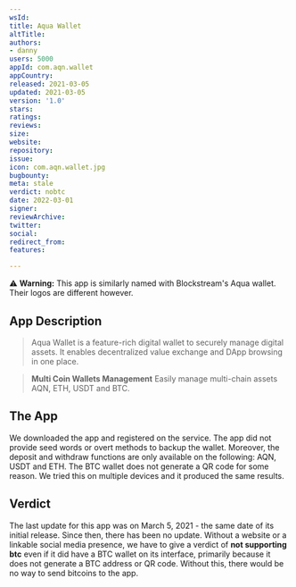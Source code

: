 ```yaml
---
wsId: 
title: Aqua Wallet
altTitle: 
authors:
- danny
users: 5000
appId: com.aqn.wallet
appCountry: 
released: 2021-03-05
updated: 2021-03-05
version: '1.0'
stars: 
ratings: 
reviews: 
size: 
website: 
repository: 
issue: 
icon: com.aqn.wallet.jpg
bugbounty: 
meta: stale
verdict: nobtc
date: 2022-03-01
signer: 
reviewArchive: 
twitter: 
social: 
redirect_from: 
features: 

---
```


⚠️ **Warning:** This app is similarly named with Blockstream's Aqua wallet. Their logos are different however.

## App Description

> Aqua Wallet is a feature-rich digital wallet to securely manage digital assets. It enables decentralized value exchange and DApp browsing in one place.

> **Multi Coin Wallets Management**
> Easily manage multi-chain assets AQN, ETH, USDT and BTC.

## The App

We downloaded the app and registered on the service. The app did not provide seed words or overt methods to backup the wallet. Moreover, the deposit and withdraw functions are only available on the following: AQN, USDT and ETH. The BTC wallet does not generate a QR code for some reason. We tried this on multiple devices and it produced the same results.

## Verdict

The last update for this app was on March 5, 2021 - the same date of its initial release. Since then, there has been no update. Without a website or a linkable social media presence, we have to give a verdict of **not supporting btc** even if it did have a BTC wallet on its interface, primarily because it does not generate a BTC address or QR code. Without this, there would be no way to send bitcoins to the app.
